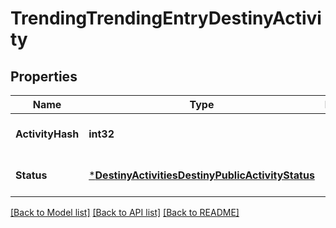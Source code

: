 # TrendingTrendingEntryDestinyActivity

## Properties
Name | Type | Description | Notes
------------ | ------------- | ------------- | -------------
**ActivityHash** | **int32** |  | [optional] [default to null]
**Status** | [***DestinyActivitiesDestinyPublicActivityStatus**](Destiny.Activities.DestinyPublicActivityStatus.md) |  | [optional] [default to null]

[[Back to Model list]](../README.md#documentation-for-models) [[Back to API list]](../README.md#documentation-for-api-endpoints) [[Back to README]](../README.md)


